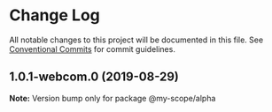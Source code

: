 # Change Log

All notable changes to this project will be documented in this file.
See [Conventional Commits](https://conventionalcommits.org) for commit guidelines.

## 1.0.1-webcom.0 (2019-08-29)

**Note:** Version bump only for package @my-scope/alpha
